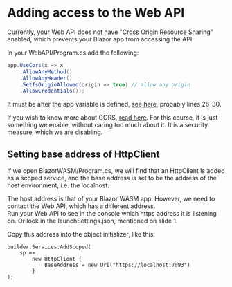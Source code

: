 # Adding access to the Web API

Currently, your Web API does not have "Cross Origin Resource Sharing" enabled, which prevents your Blazor app from accessing the API.

In your WebAPI/Program.cs add the following:

```csharp
app.UseCors(x => x
    .AllowAnyMethod()
    .AllowAnyHeader()
    .SetIsOriginAllowed(origin => true) // allow any origin
    .AllowCredentials());
```

It must be after the app variable is defined, [see here](https://github.com/TroelsMortensen/WasmTodo/blob/010_AddUser/WebAPI/Program.cs), probably lines 26-30.

If you wish to know more about CORS, [read here](https://developer.mozilla.org/en-US/docs/Web/HTTP/CORS). For this course, it is just something we enable, without caring too much about it. It is a security measure, which we are disabling.

## Setting base address of HttpClient
If we open BlazorWASM/Program.cs, we will find that an HttpClient is added as a scoped service, and the base address is set to be the address of the host environment, i.e. the localhost.

The host address is that of your Blazor WASM app. However, we need to contact the Web API, which has a different address.\
Run your Web API to see in the console which https address it is listening on. Or look in the launchSettings.json, mentioned on slide 1.

Copy this address into the object initializer, like this:

```csharp{4}
builder.Services.AddScoped(
    sp => 
        new HttpClient { 
            BaseAddress = new Uri("https://localhost:7093") 
        }
);
```
